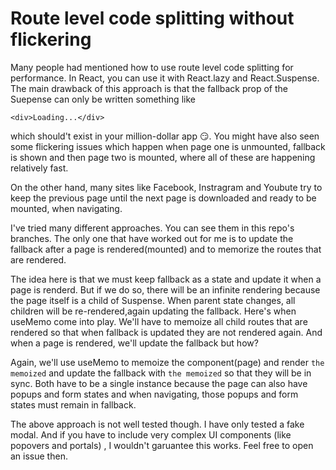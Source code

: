 
# Route level code splitting without flickering

  

Many people had mentioned how to use route level code splitting for performance. In React, you can use it with React.lazy and React.Suspense. The main drawback of this approach is that the fallback prop of the Suepense can only be written something like

  

    <div>Loading...</div>

  

which should't exist in your million-dollar app  😏. You might have also seen some flickering issues which happen when page one is unmounted, fallback is shown and then page two is mounted, where all of these are happening relatively fast.

  

On the other hand, many sites like Facebook, Instragram and Youbute try to keep the previous page until the next page is downloaded and ready to be mounted, when navigating.

  

I've tried many different approaches. You can see them in this repo's branches. The only one that have worked out for me is to update the fallback after a page is rendered(mounted) and to memorize the routes that are rendered.

  

The idea here is that we must keep fallback as a state and update it when a page is renderd. But if we do so, there will be an infinite rendering because the page itself is a child of Suspense. When parent state changes, all children will be re-rendered,again updating the fallback. Here's when useMemo come into play. We'll have to memoize all child routes that are rendered so that when fallback is updated they are not rendered again. And when a page is rendered, we'll update the fallback but how?

  

Again, we'll use useMemo to memoize the component(page) and render `the memoized` and update the fallback with `the memoized` so that they will be in sync. Both have to be a single instance because the page can also have popups and form states and when navigating,  those popups and form states must remain in fallback.

The above approach is not well tested though. I have only tested a fake modal. And if you have to include very complex UI components (like popovers and portals) , I wouldn't garuantee this works. Feel free to open an issue then.